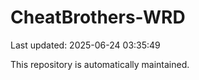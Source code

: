# CheatBrothers-WRD

Last updated: 2025-06-24 03:35:49

This repository is automatically maintained.
